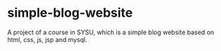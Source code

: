 # simple-blog-website
A project of a course in SYSU, which is a simple blog website based on html, css, js, jsp and mysql.
